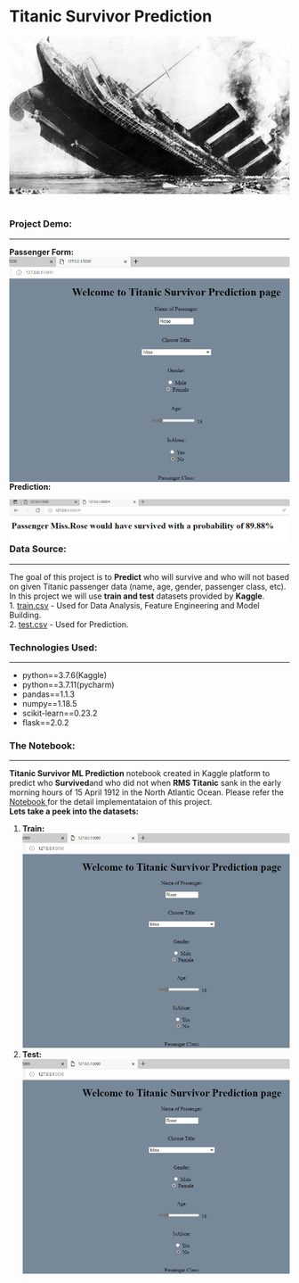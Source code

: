 # <b>Titanic Survivor Prediction</b>

<div style="text-align: center;"><img src="https://github.com/J-R-1/J-R-1/blob/main/Kaggle%20project%20-%20Titanic%20Survivor%20Prediction/Screenshot%20(355).png"
width="1000" ></div>
<br>

### <b>Project Demo:</b>
<hr />
<b>Passenger Form:</b>

<img src="https://github.com/J-R-1/J-R-1/blob/main/Kaggle%20project%20-%20Titanic%20Survivor%20Prediction/titnic_sc_1.png" width="600" style="float: left;"/>
  
<b>Prediction:</b>

<img src="https://github.com/J-R-1/J-R-1/blob/main/Kaggle%20project%20-%20Titanic%20Survivor%20Prediction/titanic_sc2.png" width="600" style="float: left;"/>


### <b>Data Source:</b>
<hr />
The goal of this project is to <b>Predict</b> who will survive and who will not based on given Titanic passenger data (name, age, gender, passenger class, etc). In this project we will use <b>train and test</b> datasets provided by <b>Kaggle</b>.
<br>
1. <a href="https://www.kaggle.com/code/alexisbcook/titanic-tutorial/data?select=train.csv">train.csv</a> - Used for Data Analysis, Feature Engineering and Model Building.
<br> 
2. <a href="https://www.kaggle.com/code/alexisbcook/titanic-tutorial/data?select=test.csv">test.csv</a> - Used for Prediction.



### <b>Technologies Used:</b>
<hr />
<ul>
  <li>python==3.7.6(Kaggle)</li>
  <li>python==3.7.11(pycharm)</li>
  <li>pandas==1.1.3</li>
  <li>numpy==1.18.5</li>
  <li>scikit-learn==0.23.2</li>
  <li>flask==2.0.2</li>
 </ul>

### <b>The Notebook:</b>
<hr />
<b>Titanic Survivor ML Prediction</b> notebook created in Kaggle platform to predict who <b>Survived</b>and who did not when <b>RMS Titanic</b> sank in the early morning hours of 15 April 1912 in the North Atlantic Ocean. Please refer the <a href="https://github.com/J-R-1/J-R-1/blob/main/Kaggle%20project%20-%20Titanic%20Survivor%20Prediction/titanic-survivor-ml-prediction.ipynb"> Notebook </a> for the detail implementataion of this project.
<br>
<b>Lets take a peek into the datasets:</b>
<ol>
  <li><b>Train:</b>
    <br>
    <img src="https://github.com/J-R-1/J-R-1/blob/main/Kaggle%20project%20-%20Titanic%20Survivor%20Prediction/titnic_sc_1.png" />
  </li>
  <li><b>Test:</b>
    <br>
    <img src="https://github.com/J-R-1/J-R-1/blob/main/Kaggle%20project%20-%20Titanic%20Survivor%20Prediction/titnic_sc_1.png" />
  </li>
 </ol>
    
    
  
  
  




